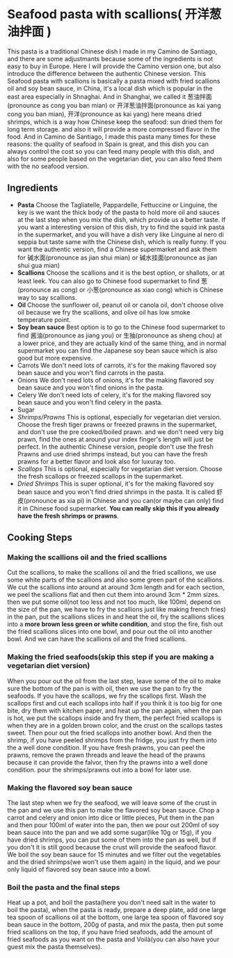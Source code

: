 # Seafood pasta with scallions( 开洋葱油拌面 )
This pasta is a traditional Chinese dish I made in my Camino de Santiago, and there are some adjustmants because some of the ingredients is not easy to buy in Europe. 
Here I will provide the Camino version one, but also introduce the difference between the authentic Chinese version.
This Seafood pasta with scallions is basically a pasta mixed with fried scallions oil and soy bean sauce, in China, it's a local dish which is popular in the east area especially in Shnaghai. And in Shanghai, we called it 葱油拌面(pronounce as cong you ban mian) or 开洋葱油拌面(pronounce as kai yang cong you ban mian), 开洋(pronounce as kai yang) here means dried shrimps, which is a way how Chinese keep the seafood: sun dried them for long term storage. and also it will provide a more compressed flavor in the food.
And in Camino de Santiago, I made this pasta many times for these reasons: the quality of seafood in Spain is great, and this dish you can always control the cost so you can feed many people with this dish, and also for some people based on the vegetarian diet, you can also feed them with the no seafood version.

## Ingredients
* **Pasta**
Choose the Tagliatelle, Pappardelle, Fettuccine or Linguine, the key is we want the thick body of the pasta to hold more oil and sauces at the last step when you mix the dish, which provide us a better taste.
If you want a interesting version of this dish, try to find the squid ink pasta in the supermarket, and you will have a dish very like Linguine al nero di seppia but taste same with the Chinese dish, which is really funny.
If you want the authentic version, find a Chinese supermarket and ask them for 碱水面(pronounce as jian shui mian) or 碱水挂面(pronounce as jian shui gua mian)
* **Scallions**
Choose the scallions and it is the best option, or shallots, or at least leek. You can also go to Chinese food supermarket to find 葱(pronounce as cong) or 小葱(pronounce as xiao cong) which is Chinese way to say scallions.
* **Oil**
Choose the sunflower oil, peanut oil or canola oil, don't choose olive oil because we fry the scallions, and olive oil has low smoke temperature point.
* **Soy bean sauce**
Best option is to go to the Chinese food supermarket to find 酱油(pronounce as jiang you) or 生抽(pronounce as sheng chou) at a lower price, and they are actually kind of the same thing, and in normal supermarket you can find the Japanese soy bean sauce which is also good but more expensive.
* Carrots
We don't need lots of carrots, it's for the making flavored soy bean sauce and you won't find carrots in the pasta.
* Onions
We don't need lots of onions, it's for the making flavored soy bean sauce and you won't find onions in the pasta.
* Celery
We don't need lots of celery, it's for the making flavored soy bean sauce and you won't find celery in the pasta.
* Sugar
* *Shrimps/Prawns*
This is optional, especially for vegetarian diet version. Choose the fresh tiger prawns or freezed prawns in the supermarket, and don't use the pre cooked/boiled prawn. and we don't need very big prawn, find the ones at around your index finger's length will just be perfect.
In the authentic Chinese version, people don't use the fresh Prawns and use dried shrimps instead, but you can have the fresh prawns for a better flavor and look also for luxuray too.
* *Scallops*
This is optional, especially for vegetarian diet version. Choose the fresh scallops or freezed scallops in the supermarket.
* *Dried Shrimps*
This is super optional, it's for the making flavored soy bean sauce and you won't find dried shrimps in the pasta. It is called 虾皮(pronounce as xia pi) in Chinese and you can(or maybe can only) find it in Chinese food supermarket. **You can really skip this if you already have the fresh shrimps or prawns**.

## Cooking Steps
### Making the scallions oil and the fried scallions
Cut the scallions, to make the scallions oil and the fried scallions, we use some white parts of the scallions and also some green part of the scallions. We cut the scallions into around at around 3cm length and for each section, we peel the scallions flat and then cut them into around 3cm * 2mm sizes. then we put some oil(not too less and not too much, like 100ml, depend on the size of the pan, we have to fry the scallions just like making french fries) in the pan, put the scallions slices in and heat the oil, fry the scallions slices into a **more brown less green or white condition**, and stop the fire, fish out the fried scallions slices into one bowl, and pour out the oil into another bowl. And we can have the scallions oil and the fried scallions.

### Making the fried seafoods(skip this step if you are making a vegetarian diet version)
When you pour out the oil from the last step, leave some of the oil to make sure the bottom of the pan is with oil, then we use the pan to fry the seafoods. If you have the scallops, we fry the scallops first. Wash the scallops first and cut each scallops into half if you think it is too big for one bite, dry them with kitchen paper, and heat up the pan again, when the pan is hot, we put the scallops inside and fry them, the perfect fried scallops is when they are in a golden brown color, and the crust on the scallops tastes sweet. Then pour out the fried scallops into another bowl. And then the shrimp, if you have peeled shrimps from the fridge, you just fry them into the a well done condition. If you have fresh prawns, you can peel the prawns, remove the prawn threads and leave the head of the prawns because it can provide the falvor, then fry the prawns into a well done condition. pour the shrimps/prawns out into a bowl for later use.

### Making the flavored soy bean sauce
The last step when we fry the seafood, we will leave some of the crust in the pan and we use this pan to make the flavored soy bean sauce. Chop a carrot and celery and onion into dice or little pieces, Put them in the pan and then pour 100ml of water into the pan, then we pour out 200ml of soy bean sauce into the pan and we add some sugar(like 10g or 15g), if you have dried shrimps, you can put some of them into the pan as well, but if you don't it is still good because the crust will provide the seafood flavor. We boil the soy bean sauce for 15 minutes and we filter out the vegetables and the dried shrimps(we won't use them again) in the liquid, and we pour only liquid of flavored soy bean sauce into a bowl. 

### Boil the pasta and the final steps
Heat up a pot, and boil the pasta(here you don't need salt in the water to boil the pasta), when the pasta is ready, prepare a deep plate, add one large tea spoon of scallions oil at the bottom, one large tea spoon of flavored soy bean sauce in the bottom, 200g of pasta, and mix the pasta, then put some fried scallions on the top, if you have fried seafoods, add the amount of fried seafoods as you want on the pasta and Voilà(you can also have your guest mix the pasta themselves).
